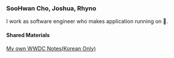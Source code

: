 ### SooHwan Cho, Joshua, Rhyno
I work as software engineer who makes application running on 🍎.

#### Shared Materials
[My own WWDC Notes(Korean Only)](https://www.notion.so/WWDC-aee83bc374e94ac5b4ec7b7522b82f7a?pvs=4)

<!--
**JCSooHwanCho/JCSooHwanCho** is a ✨ _special_ ✨ repository because its `README.md` (this file) appears on your GitHub profile.

Here are some ideas to get you started:

- 🔭 I’m currently working on ...
- 🌱 I’m currently learning ...
- 👯 I’m looking to collaborate on ...
- 🤔 I’m looking for help with ...
- 💬 Ask me about ...
- 📫 How to reach me: ...
- 😄 Pronouns: ...
- ⚡ Fun fact: ...
-->

